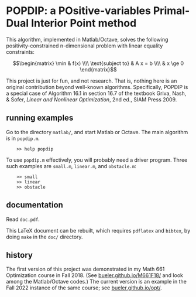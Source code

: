 # POPDIP: a POsitive-variables Primal-Dual Interior Point method

This algorithm, implemented in Matlab/Octave, solves the following
positivity-constrained n-dimensional problem with linear equality constraints:

$$\begin{matrix} \min & f(x) \\\\ \text{subject to} & A x = b  \\\\ & x \ge 0 \end{matrix}$$

This project is just for fun, and not research.  That is, nothing here is an
original contribution beyond well-known algorithms.  Specifically, POPDIP is
a special case of Algorithm 16.1 in section 16.7 of the textbook Griva, Nash,
& Sofer, _Linear and Nonlinear Optimization_, 2nd ed., SIAM Press 2009.

## running examples

Go to the directory `matlab/`, and start Matlab or Octave.  The main algorithm
is in `popdip.m`.

        >> help popdip

To use `popdip.m` effectively, you will probably need a driver program.  Three
such examples are `small.m`, `linear.m`, and `obstacle.m`:

        >> small
        >> linear
        >> obstacle

## documentation

Read `doc.pdf`.

This LaTeX document can be rebuilt, which requires `pdflatex` and `bibtex`, by
doing `make` in the `doc/` directory.

## history

The first version of this project was demonstrated in my Math 661 Optimization
course in Fall 2018.  (See [bueler.github.io/M661F18/](https://bueler.github.io/M661F18/index.html)
and look among the Matlab/Octave codes.)  The current version is an example
in the Fall 2022 instance of the same course; see [bueler.github.io/opt/](https://bueler.github.io/opt/).
